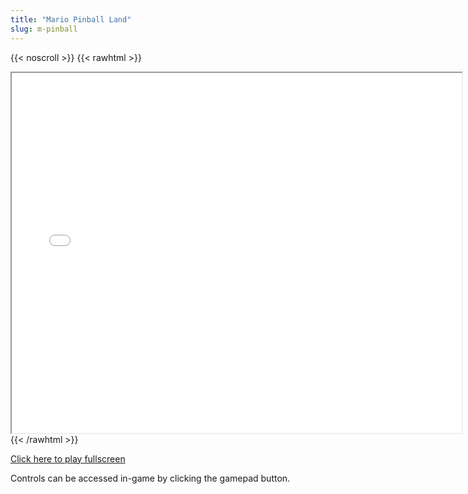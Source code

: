 ```yaml
---
title: "Mario Pinball Land"
slug: m-pinball
---
```


{{< noscroll >}}
{{< rawhtml >}}
<iframe width="720" height="576" name="iframe" src="/cjs-garchive/m-pinball/index.html"></iframe>
{{< /rawhtml >}}

[Click here to play fullscreen](/cjs-garchive/m-pinball)

Controls can be accessed in-game by clicking the gamepad button.
